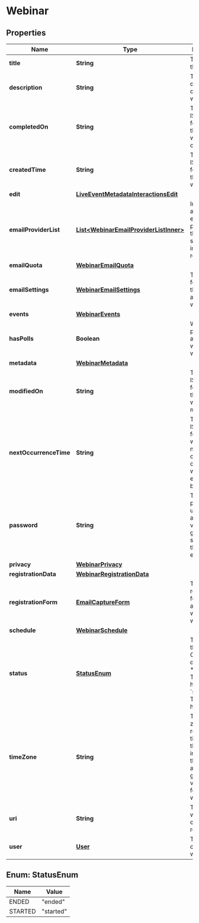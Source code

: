 

# Webinar


## Properties

| Name | Type | Description | Notes |
|------------ | ------------- | ------------- | -------------|
|**title** | **String** | The title of the webinar. |  |
|**description** | **String** | The description of the webinar. |  |
|**completedOn** | **String** | The time in ISO 8601 format when the webinar was completed. |  |
|**createdTime** | **String** | The time in ISO 8601 format when the webinar was created. |  |
|**edit** | [**LiveEventMetadataInteractionsEdit**](LiveEventMetadataInteractionsEdit.md) |  |  |
|**emailProviderList** | [**List&lt;WebinarEmailProviderListInner&gt;**](WebinarEmailProviderListInner.md) | Information about the email provider list that is selected to import registrants. |  |
|**emailQuota** | [**WebinarEmailQuota**](WebinarEmailQuota.md) |  |  |
|**emailSettings** | [**WebinarEmailSettings**](WebinarEmailSettings.md) | The settings for emails that are sent about the webinar. |  |
|**events** | [**WebinarEvents**](WebinarEvents.md) |  |  |
|**hasPolls** | **Boolean** | Whether polls are associated with the webinar. |  |
|**metadata** | [**WebinarMetadata**](WebinarMetadata.md) |  |  |
|**modifiedOn** | **String** | The time in ISO 8601 format when the webinar was modified. |  |
|**nextOccurrenceTime** | **String** | The date in ISO 8601 format on which the next occurrence of the webinar is expected to be live. |  |
|**password** | **String** | The password used to access the videos generated by streaming to the webinar event. |  |
|**privacy** | [**WebinarPrivacy**](WebinarPrivacy.md) |  |  |
|**registrationData** | [**WebinarRegistrationData**](WebinarRegistrationData.md) |  |  |
|**registrationForm** | [**EmailCaptureForm**](EmailCaptureForm.md) | The registration form settings associated with the webinar. |  |
|**schedule** | [**WebinarSchedule**](WebinarSchedule.md) |  |  |
|**status** | [**StatusEnum**](#StatusEnum) | The status of the webinar.  Option descriptions:  * &#x60;ended&#x60; - The webinar has ended.  * &#x60;started&#x60; - The webinar has started.  |  |
|**timeZone** | **String** | The time zone used in resolving the timestamps that are included in the automatically generated video titles for the webinar. |  |
|**uri** | **String** | The webinar&#39;s canonical relative URI. |  |
|**user** | [**User**](User.md) | The owner of the webinar. |  |



## Enum: StatusEnum

| Name | Value |
|---- | -----|
| ENDED | &quot;ended&quot; |
| STARTED | &quot;started&quot; |



